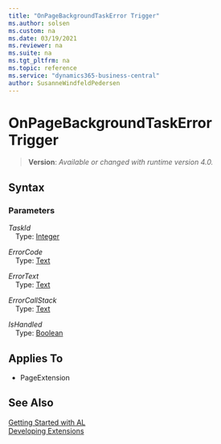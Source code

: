 ```yaml
---
title: "OnPageBackgroundTaskError Trigger"
ms.author: solsen
ms.custom: na
ms.date: 03/19/2021
ms.reviewer: na
ms.suite: na
ms.tgt_pltfrm: na
ms.topic: reference
ms.service: "dynamics365-business-central"
author: SusanneWindfeldPedersen
---
```

[//]: # (START>DO_NOT_EDIT)
[//]: # (IMPORTANT:Do not edit any of the content between here and the END>DO_NOT_EDIT.)
[//]: # (Any modifications should be made in the .xml files in the ModernDev repo.)
# OnPageBackgroundTaskError Trigger
> **Version**: _Available or changed with runtime version 4.0._



## Syntax

### Parameters

*TaskId*  
&emsp;Type: [Integer](../methods-auto/integer/integer-data-type.md)  
  
*ErrorCode*  
&emsp;Type: [Text](../methods-auto/text/text-data-type.md)  
  
*ErrorText*  
&emsp;Type: [Text](../methods-auto/text/text-data-type.md)  
  
*ErrorCallStack*  
&emsp;Type: [Text](../methods-auto/text/text-data-type.md)  
  
*IsHandled*  
&emsp;Type: [Boolean](../methods-auto/boolean/boolean-data-type.md)  
  



## Applies To
- PageExtension


[//]: # (IMPORTANT: END>DO_NOT_EDIT)
## See Also  
[Getting Started with AL](../devenv-get-started.md)  
[Developing Extensions](../devenv-dev-overview.md)  